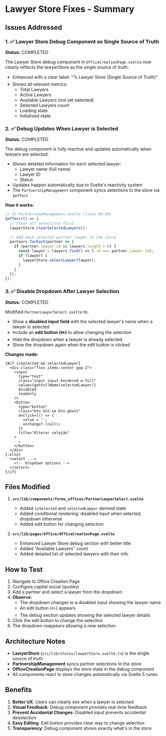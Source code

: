 # Lawyer Store Fixes - Summary

## Issues Addressed

### 1. ✅ Lawyer Store Debug Component as Single Source of Truth
**Status:** COMPLETED

The Lawyer Store debug component in `OfficeCreationPage.svelte` now clearly reflects the lawyerStore as the single source of truth:

- Enhanced with a clear label: "🔍 Lawyer Store (Single Source of Truth)"
- Shows all relevant metrics:
  - Total Lawyers
  - Active Lawyers
  - Available Lawyers (not yet selected)
  - Selected Lawyers count
  - Loading state
  - Initialized state

### 2. ✅ Debug Updates When Lawyer is Selected
**Status:** COMPLETED

The debug component is fully reactive and updates automatically when lawyers are selected:

- Shows detailed information for each selected lawyer:
  - Lawyer name (full name)
  - Lawyer ID
  - Status
- Updates happen automatically due to Svelte's reactivity system
- The `PartnershipManagement` component syncs selections to the store via `$effect`

**How it works:**
```typescript
// In PartnershipManagement.svelte (lines 80-94)
$effect(() => {
  // Clear all selections first
  lawyerStore.clearSelectedLawyers();
  
  // Add each selected partner lawyer to the store
  partners.forEach(partner => {
    if (partner.lawyer_id && lawyers.length > 0) {
      const lawyer = lawyers.find(l => l.id === partner.lawyer_id);
      if (lawyer) {
        lawyerStore.selectLawyer(lawyer);
      }
    }
  });
});
```

### 3. ✅ Disable Dropdown After Lawyer Selection
**Status:** COMPLETED

Modified `PartnerLawyerSelect.svelte` to:

- Show a **disabled input field** with the selected lawyer's name when a lawyer is selected
- Include an **edit button (✏️)** to allow changing the selection
- Hide the dropdown when a lawyer is already selected
- Show the dropdown again when the edit button is clicked

**Changes made:**
```svelte
{#if isSelected && selectedLawyer}
  <div class="flex items-center gap-2">
    <input 
      type="text" 
      class="input input-bordered w-full" 
      value={getFullName(selectedLawyer)}
      disabled
      readonly
    />
    <button
      type="button"
      class="btn btn-sm btn-ghost"
      onclick={() => {
        value = '';
        onchange?.(null);
      }}
      title="Alterar seleção"
    >
      ✏️
    </button>
  </div>
{:else}
  <select ...>
    <!-- Dropdown options -->
  </select>
{/if}
```

## Files Modified

1. **`src/lib/components/forms_offices/PartnerLawyerSelect.svelte`**
   - Added `isSelected` and `selectedLawyer` derived state
   - Added conditional rendering: disabled input when selected, dropdown otherwise
   - Added edit button for changing selection

2. **`src/lib/pages/Office/OfficeCreationPage.svelte`**
   - Enhanced Lawyer Store debug section with better title
   - Added "Available Lawyers" count
   - Added detailed list of selected lawyers with their info

## How to Test

1. Navigate to Office Creation Page
2. Configure capital social (quotes)
3. Add a partner and select a lawyer from the dropdown
4. **Observe:**
   - The dropdown changes to a disabled input showing the lawyer name
   - An edit button (✏️) appears
   - The debug section updates showing the selected lawyer details
5. Click the edit button to change the selection
6. The dropdown reappears allowing a new selection

## Architecture Notes

- **LawyerStore** (`src/lib/stores/lawyerStore.svelte.ts`) is the single source of truth
- **PartnershipManagement** syncs partner selections to the store
- **OfficeCreationPage** displays the store state in the debug component
- All components react to store changes automatically via Svelte 5 runes

## Benefits

1. **Better UX**: Users can clearly see when a lawyer is selected
2. **Visual Feedback**: Debug component provides real-time feedback
3. **Prevent Accidental Changes**: Disabled input prevents accidental deselection
4. **Easy Editing**: Edit button provides clear way to change selection
5. **Transparency**: Debug component shows exactly what's in the store
